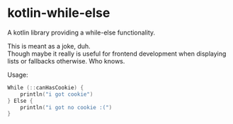 # kotlin-while-else

A kotlin library providing a while-else functionality.

This is meant as a joke, duh.  
Though maybe it really is useful for frontend development when displaying lists or fallbacks otherwise.
Who knows.

Usage:

```kotlin
While (::canHasCookie) {
    println("i got cookie")
} Else {
    println("i got no cookie :(")
}
```
